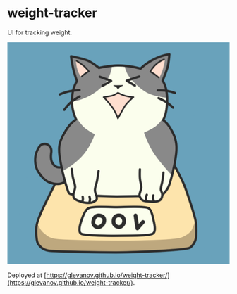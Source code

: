 # weight-tracker
UI for tracking weight.

![cat is not happy about weighing 100 kilos](./public/android-chrome-512x512.png)

Deployed at [https://glevanov.github.io/weight-tracker/](https://glevanov.github.io/weight-tracker/).
